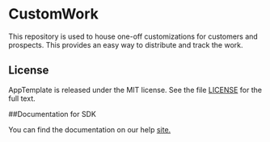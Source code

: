 CustomWork
==========
This repository is used to house one-off customizations for customers and prospects. This provides an easy way to distribute and track the work.

## License

AppTemplate is released under the MIT license.  See the file [LICENSE](./LICENSE) for the full text.

##Documentation for SDK

You can find the documentation on our help [site.](https://help.rallydev.com/apps/2.0/doc/)


